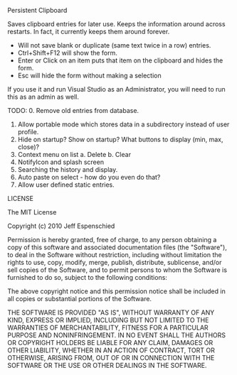 Persistent Clipboard

Saves clipboard entries for later use. Keeps the information around across 
restarts. In fact, it currently keeps them around forever.

- Will not save blank or duplicate (same text twice in a row) entries.
- Ctrl+Shift+F12 will show the form.
- Enter or Click on an item puts that item on the clipboard and hides the form.
- Esc will hide the form without making a selection

If you use it and run Visual Studio as an Administrator, you will need to run 
this as an admin as well.

TODO:
0. Remove old entries from database.
1. Allow portable mode which stores data in a subdirectory instead of user profile.
2. Hide on startup? Show on startup? What buttons to display (min, max, close)?
3. Context menu on list
  a. Delete
  b. Clear
4. NotifyIcon and splash screen
5. Searching the history and display.
6. Auto paste on select - how do you even do that?
7. Allow user defined static entries.

LICENSE

The MIT License

Copyright (c) 2010 Jeff Espenschied

Permission is hereby granted, free of charge, to any person obtaining a copy
of this software and associated documentation files (the "Software"), to deal
in the Software without restriction, including without limitation the rights
to use, copy, modify, merge, publish, distribute, sublicense, and/or sell
copies of the Software, and to permit persons to whom the Software is
furnished to do so, subject to the following conditions:

The above copyright notice and this permission notice shall be included in
all copies or substantial portions of the Software.

THE SOFTWARE IS PROVIDED "AS IS", WITHOUT WARRANTY OF ANY KIND, EXPRESS OR
IMPLIED, INCLUDING BUT NOT LIMITED TO THE WARRANTIES OF MERCHANTABILITY,
FITNESS FOR A PARTICULAR PURPOSE AND NONINFRINGEMENT. IN NO EVENT SHALL THE
AUTHORS OR COPYRIGHT HOLDERS BE LIABLE FOR ANY CLAIM, DAMAGES OR OTHER
LIABILITY, WHETHER IN AN ACTION OF CONTRACT, TORT OR OTHERWISE, ARISING FROM,
OUT OF OR IN CONNECTION WITH THE SOFTWARE OR THE USE OR OTHER DEALINGS IN
THE SOFTWARE.